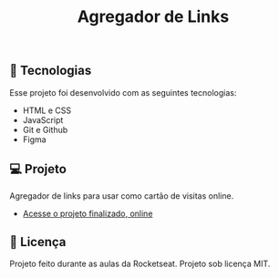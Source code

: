 <h1 align="center"> Agregador de Links </h1>

<br>

## 🚀 Tecnologias

Esse projeto foi desenvolvido com as seguintes tecnologias:

- HTML e CSS
- JavaScript
- Git e Github
- Figma

## 💻 Projeto

Agregador de links para usar como cartão de visitas online.

- [Acesse o projeto finalizado, online](https://italocrestani.github.io/projeto/)


## :memo: Licença

Projeto feito durante as aulas da Rocketseat. Projeto sob licença MIT.

